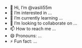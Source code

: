 - 👋 Hi, I’m @vasili55m
- 👀 I’m interested in ...
- 🌱 I’m currently learning ...
- 💞️ I’m looking to collaborate on ...
- 📫 How to reach me ...
- 😄 Pronouns: ...
- ⚡ Fun fact: ...

<!---
vasili55m/vasili55m is a ✨ special ✨ repository because its `README.md` (this file) appears on your GitHub profile.
You can click the Preview link to take a look at your changes.
--->
